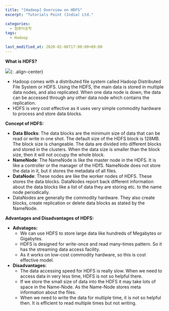 ```yaml
---
title: "[Hadoop] Overview on HDFS"
excerpt: "Tutorials Point (India) Ltd."

categories:
  - 컴퓨터공학
tags:
  - Hadoop

last_modified_at: 2020-02-06T17:00:00+09:00
---
```


**What is HDFS?**  

![](https://eliotjang.github.io/assets/images/hadoop/overview-on-hdfs.png){: .align-center}  

  - Hadoop comes with a distributed file system called Hadoop Distributed File System or HDFS. Using the HDFS, the main data is stored in multiple data nodes, and also replicated. When one data node is down, the data can be accessed through any other data node which contains the replication.
  - HDFS is very cost effective as it uses very simple commodity hardware to process and store data blocks.  

**Concept of HDFS:**  
  - **Data Blocks**: The data blocks are the minimum size of data that can be read or write in one shot. The default size of the HDFS block is 128MB. The block size is changeable. The data are divided into different blocks and stored in the clusters. When the data size is smaller than the block size, then it will not occupy the whole block.  
  - **NameNode**: The NameNode is like the master node in the HDFS. It is like a controller or the manager of the HDfS. NameNode does not store the data in it, but it stores the metadata of all files.  
  - **DataNode**: These nodes are like the worker nodes of HDFS. These stores the data blocks. DataNodes report back different information about the data blocks like a list of data they are storing etc. to the name node periodically.
  - DataNodes are generally the commodity hardware. They also create blocks, create replication or delete data blocks as stated by the NameNode.  

**Advantages and Disadvantages of HDFS:**  
  - **Advatages:**
    - We can use HDFS to store large data like hundreds of Megabytes or Gigabytes.  
    - HDFS is designed for write-once and read many-times pattern. So it has the streaming data access facility.  
    - As it works on low-cost commodity hardware, so this is cost effective model.  
  - **Disadvantages:**
    - The data accessing speed for HDFS is really slow. When we need to access data in very less time, HDFS is not so helpful there.  
    - If we store the small size of data into the HDFS it may take lots of space in the Name-Node. As the Name-Node stores meta information about the files.  
    - When we need to write the data for multiple time, it is not so helpful then. It is efficient to read multiple times but not writing.  
